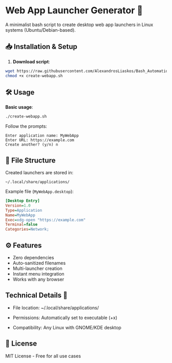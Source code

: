 # Web App Launcher Generator 🚀

A minimalist bash script to create desktop web app launchers in Linux systems (Ubuntu/Debian-based).

## 📥 Installation & Setup

1. **Download script**:
```bash
wget https://raw.githubusercontent.com/AlexandrosLiaskos/Bash_Automations/main/create-webapp.sh
chmod +x create-webapp.sh
```

## 🛠️ Usage

**Basic usage**:
```bash
./create-webapp.sh
```
Follow the prompts:
```
Enter application name: MyWebApp
Enter URL: https://example.com
Create another? (y/n) n
```

## 📁 File Structure
Created launchers are stored in:
```
~/.local/share/applications/
```
Example file (`MyWebApp.desktop`):
```ini
[Desktop Entry]
Version=1.0
Type=Application
Name=MyWebApp
Exec=xdg-open "https://example.com"
Terminal=false
Categories=Network;
```

## ⚙️ Features
- Zero dependencies
- Auto-sanitized filenames
- Multi-launcher creation
- Instant menu integration
- Works with any browser

## Technical Details 🔧

- File location: ~/.local/share/applications/

- Permissions: Automatically set to executable (+x)

- Compatibility: Any Linux with GNOME/KDE desktop

## 📜 License
MIT License - Free for all use cases
